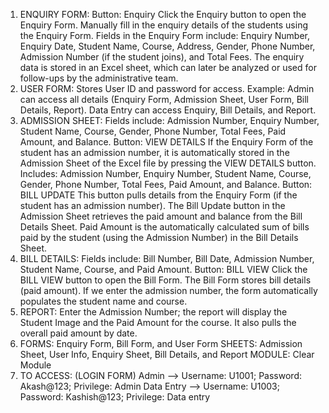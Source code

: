 1. ENQUIRY FORM: 
Button: Enquiry
Click the Enquiry button to open the Enquiry Form.
Manually fill in the enquiry details of the students using the Enquiry Form.
Fields in the Enquiry Form include: Enquiry Number, Enquiry Date, Student Name, 
Course, Address, Gender, Phone Number, Admission Number (if the student joins), 
and Total Fees.
The enquiry data is stored in an Excel sheet, which can later be analyzed or used for 
follow-ups by the administrative team.
2. USER FORM: 
Stores User ID and password for access.
Example:
Admin can access all details (Enquiry Form, Admission Sheet, User Form, Bill Details, 
Report).
Data Entry can access Enquiry, Bill Details, and Report.
3. ADMISSION SHEET: 
Fields include: Admission Number, Enquiry Number, Student Name, Course, Gender, 
Phone Number, Total Fees, Paid Amount, and Balance.
Button: VIEW DETAILS
If the Enquiry Form of the student has an admission number, it is automatically 
stored in the Admission Sheet of the Excel file by pressing the VIEW DETAILS
button.
Includes: Admission Number, Enquiry Number, Student Name, Course, Gender, 
Phone Number, Total Fees, Paid Amount, and Balance.
Button: BILL UPDATE
This button pulls details from the Enquiry Form (if the student has an admission 
number).
The Bill Update button in the Admission Sheet retrieves the paid amount and balance 
from the Bill Details Sheet.
Paid Amount is the automatically calculated sum of bills paid by the student (using 
the Admission Number) in the Bill Details Sheet.
4. BILL DETAILS: 
Fields include: Bill Number, Bill Date, Admission Number, Student Name, Course, and 
Paid Amount.
Button: BILL VIEW
Click the BILL VIEW button to open the Bill Form.
The Bill Form stores bill details (paid amount).
If we enter the admission number, the form automatically populates the student 
name and course.
5. REPORT: 
Enter the Admission Number; the report will display the Student Image and the Paid 
Amount for the course.
It also pulls the overall paid amount by date.
6. FORMS: Enquiry Form, Bill Form, and User Form
 SHEETS: Admission Sheet, User Info, Enquiry Sheet, Bill Details, and Report
 MODULE: Clear Module
7. TO ACCESS: (LOGIN FORM) 
Admin --> Username: U1001; Password: Akash@123; Privilege: Admin 
Data Entry --> Username: U1003; Password: Kashish@123; Privilege: Data entry
